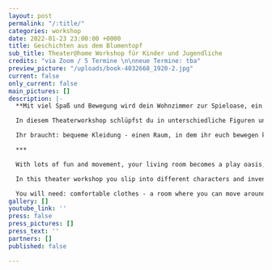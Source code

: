 ```yaml
---
layout: post
permalink: "/:title/"
categories: workshop
date: 2022-01-23 23:00:00 +0000
title: Geschichten aus dem Blumentopf
sub_title: Theater@home Workshop für Kinder und Jugendliche
credits: "via Zoom / 5 Termine \n\nneue Termine: tba"
preview_picture: "/uploads/book-4032668_1920-2.jpg"
current: false
only_current: false
main_pictures: []
description: |-
  **Mit viel Spaß und Bewegung wird dein Wohnzimmer zur Spieloase, ein Schreibtisch zur Bühne und eine Topfpflanze geht auf eine spannende Abenteuerreise. Entdecke die Geschichten in der Schublade und die geheimen Welten unter dem Sofa.**

  In diesem Theaterworkshop schlüpfst du in unterschiedliche Figuren und erfindest gemeinsam mit den anderen kleine Geschichten. Du experimentierst mit Objekten, Kostümen und Zeichnungen und erfindest gemeinsam mit den anderen kleine Geschichten und Theaterszenen.

  Ihr braucht: bequeme Kleidung - einen Raum, in dem ihr euch bewegen könnt und der euer „Spiel-Platz“ sein kann - Papier und Zeichenstifte - Online-Plattform Zoom - Internetverbindung - Laptop/PC - Webcam oder integrierte Kamera - Mikrofon oder integriertes Mikrofon - Lautsprecher.

  ***

  With lots of fun and movement, your living room becomes a play oasis, a desk becomes a stage, and a potted plant goes on an exciting adventure. Discover the stories in the drawer and the secret worlds under the sofa.

  In this theater workshop you slip into different characters and invent little stories together with the others. You will experiment with objects, costumes and drawings and invent little stories and theater scenes together with the others.

  You will need: comfortable clothes - a room where you can move around and which can be your "play space" - paper and drawing pens - online platform Zoom - internet connection - laptop/PC - webcam or integrated camera - microphone or integrated microphone - loudspeakers.
gallery: []
youtube_link: ''
press: false
press_pictures: []
press_text: ''
partners: []
published: false

---
```

